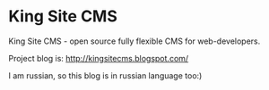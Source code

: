King Site CMS
=====

King Site CMS - open source fully flexible CMS for web-developers.

Project blog is: http://kingsitecms.blogspot.com/

I am russian, so this blog is in russian language too:)
